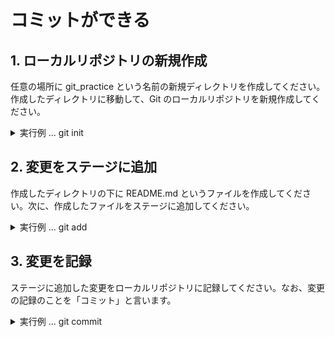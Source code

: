 # コミットができる

## 1. ローカルリポジトリの新規作成

任意の場所に git_practice という名前の新規ディレクトリを作成してください。作成したディレクトリに移動して、Git のローカルリポジトリを新規作成してください。

<details><summary>実行例 ... git init</summary>

```bash
cd ~/Desktop
mkdir ./git_practice

cd ./git_practice
git init
```
</details>

## 2. 変更をステージに追加

作成したディレクトリの下に README.md というファイルを作成してください。次に、作成したファイルをステージに追加してください。

<details><summary>実行例 ... git add</summary>

```bash
touch README.md

git add README.md
```
</details>

## 3. 変更を記録

ステージに追加した変更をローカルリポジトリに記録してください。なお、変更の記録のことを「コミット」と言います。

<details><summary>実行例 ... git commit</summary>

```bash
git commit

#git エディタ (VSCode) が立ち上がるので、コミットメッセージに「新規ファイルを作成」と入力しました。
```
</details>
